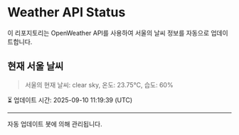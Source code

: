 
# Weather API Status

이 리포지토리는 OpenWeather API를 사용하여 서울의 날씨 정보를 자동으로 업데이트합니다.

## 현재 서울 날씨
> 서울의 현재 날씨: clear sky, 온도: 23.75°C, 습도: 60%

⏳ 업데이트 시간: 2025-09-10 11:19:39 (UTC)

---
자동 업데이트 봇에 의해 관리됩니다.
